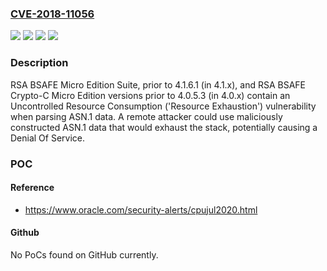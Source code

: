 ### [CVE-2018-11056](https://cve.mitre.org/cgi-bin/cvename.cgi?name=CVE-2018-11056)
![](https://img.shields.io/static/v1?label=Product&message=BSAFE%20Crypto-C%20Micro%20Edition&color=blue)
![](https://img.shields.io/static/v1?label=Product&message=BSAFE%20Micro%20Edition%20Suite&color=blue)
![](https://img.shields.io/static/v1?label=Version&message=n%2Fa&color=blue)
![](https://img.shields.io/static/v1?label=Vulnerability&message=Uncontrolled%20Resource%20Consumption%20('Resource%20Exhaustion')%20vulnerability%20&color=brighgreen)

### Description

RSA BSAFE Micro Edition Suite, prior to 4.1.6.1 (in 4.1.x), and RSA BSAFE Crypto-C Micro Edition versions prior to 4.0.5.3 (in 4.0.x) contain an Uncontrolled Resource Consumption ('Resource Exhaustion') vulnerability when parsing ASN.1 data. A remote attacker could use maliciously constructed ASN.1 data that would exhaust the stack, potentially causing a Denial Of Service.

### POC

#### Reference
- https://www.oracle.com/security-alerts/cpujul2020.html

#### Github
No PoCs found on GitHub currently.

